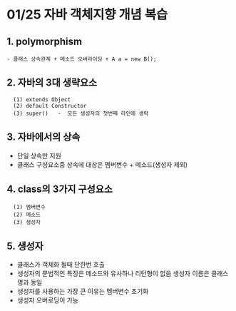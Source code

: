 
# 01/25 자바 객체지향 개념 복습

## 1. polymorphism

    - 클래스 상속관계 + 메소드 오버라이딩 + A a = new B(); 

## 2. 자바의 3대 생략요소
```
  (1) extends Object
  (2) default Constructor 
  (3) super()   -  모든 생성자의 첫번째 라인에 생략
```

## 3. 자바에서의 상속 

  - 단일 상속만 지원
  - 클래스 구성요소중 상속에 대상은 멤버변수 + 메소드(생성자 제외)

## 4. class의 3가지 구성요소
```
  (1) 멤버변수
  (2) 메소드
  (3) 생성자
```

## 5. 생성자
  - 클래스가 객체화 될때 단한번 호출
  - 생성자의 문법적인 특징은 메소드와 유사하나 리턴형이 없음
    생성자 이름은 클래스명과 동일
  - 생성자를 사용하는 가장 큰 이유는 멤버변수 초기화
  - 생성자 오버로딩이 가능



